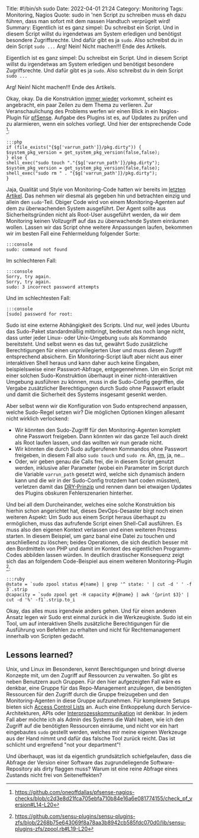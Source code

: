 Title: #!/bin/sh sudo
Date: 2022-04-01 21:24
Category: Monitoring
Tags: Monitoring, Nagios
Quote: sudo in 'nen Script zu schreiben muss eh dazu führen, dass man sofort mit dem nassen Handtuch verprügelt wird!
Summary: Eigentlich ist es ganz simpel: Du schreibst ein Script. Und in diesem Script willst du irgendetwas am System erledigen und benötigst besondere Zugriffsrechte. Und dafür gibt es ja `sudo`. Also schreibst du in dein Script `sudo ...` Arg! Nein! Nicht machen!!! Ende des Artikels.

Eigentlich ist es ganz simpel: Du schreibst ein Script. Und in diesem Script
willst du irgendetwas am System erledigen und benötigst besondere
Zugriffsrechte. Und dafür gibt es ja `sudo`. Also schreibst du in dein Script
`sudo ...`

Arg! Nein! Nicht machen!!! Ende des Artikels.

Okay, okay. Da die Konstruktion
[immer wieder](https://github.com/sensu-plugins/sensu-plugins-varnish/blob/41a3f116b7431acd4f7481bbc3f2a8b8df3ccaf5/bin/metrics-varnish.rb#L80-L84)
vorkommt, scheint es angebracht, ein paar Zeilen zu dem Thema zu verlieren. Zur
Veranschaulichung des Problems werfen wir einen Blick in ein Nagios-Plugin für
[pfSense](https://www.pfsense.org/). Aufgabe des Plugins ist es, auf Updates zu
prüfen und zu alarmieren, wenn ein solches vorliegt. Und hier der entsprechende
Code [^nagios_plugin_pfsense_code]:

    :::php
    if (file_exists("{$g['varrun_path']}/pkg.dirty")) {
    $system_pkg_version = get_system_pkg_version(false,false);
    } else {
    shell_exec("sudo touch "."{$g['varrun_path']}/pkg.dirty");
    $system_pkg_version = get_system_pkg_version(false,false);
    shell_exec("sudo rm " . "{$g['varrun_path']}/pkg.dirty");
    }

[^nagios_plugin_pfsense_code]:<https://github.com/oneoffdallas/pfsense-nagios-checks/blob/c2d3e8d21fca705ebfa710b84e16a6e081774155/check_pf_version#L14-L20>

Jaja, Qualität und Style von Monitoring-Code hatten wir bereits im [letzten
Artikel]({filename}sensu_elasticsearch_31_days.md). Das nehmen wir diesmal als
gegeben hin und betrachten einzig und allein den `sudo`-Teil. Obiger Code wird
von einem Monitoring-Agenten auf dem zu überwachenden System ausgeführt. Der
Agent sollte aus Sicherheitsgründen nicht als Root-User ausgeführt werden, da
wir dem Monitoring keinen Vollzugriff auf das zu überwachende System einräumen
wollen. Lassen wir das Script ohne weitere Anpassungen laufen, bekommen wir im
besten Fall eine Fehlermeldung folgender Sorte:

    :::console
    sudo: command not found

Im schlechteren Fall:

    :::console
    Sorry, try again.
    Sorry, try again.
    sudo: 3 incorrect password attempts

Und im schlechtesten Fall:

    :::console
    [sudo] password for root:

Sudo ist eine externe Abhängigkeit des Scripts. Und nur, weil jedes Ubuntu das
Sudo-Paket standardmäßig mitbringt, bedeutet das noch lange nicht, dass unter
jeder Linux- oder Unix-Umgebung `sudo` als Kommando bereitsteht. Und selbst
wenn es das tut, gewährt Sudo zusätzliche Berechtigungen für einen
unprivilegierten User und muss diesen Zugriff entsprechend absichern. Ein
Monitoring-Script läuft aber nicht aus einer interaktiven Shell heraus und kann
daher auch keine Eingaben, beispielsweise einer Passwort-Abfrage,
entgegennehmen. Um ein Script mit einer solchen Sudo-Konstruktion überhaupt in
einer nicht-interaktiven Umgebung ausführen zu können, muss in die Sudo-Config
gegriffen, die Vergabe zusätzlicher Berechtigungen durch Sudo ohne Passwort
erlaubt und damit die Sicherheit des Systems insgesamt gesenkt werden.

Aber selbst wenn wir die Konfiguration von Sudo entsprechend anpassen, welche
Sudo-Regel setzen wir? Die möglichen Optionen klingen allesamt nicht wirklich
verlockend:

* Wir könnten den Sudo-Zugriff für den Monitoring-Agenten komplett ohne
  Passwort freigeben. Dann könnten wir das ganze Teil auch direkt als Root
  laufen lassen, und das wollten wir nun gerade nicht.
* Wir könnten die durch Sudo aufgerufenen Kommandos ohne Passwort freigeben, in
  diesem Fall also `sudo touch` und `sudo rm`. Äh,
  [rm](https://linux.die.net/man/1/rm), ja, ne...
* Oder, wir geben genau die Calls frei, die in diesem Script genutzt werden,
  inklusive aller Parameter (wobei ein Parameter im Script durch die Variable
  `varrun_path` gesetzt wird, welche sich dynamisch ändern kann und die wir in
  der Sudo-Config trotzdem hart coden müssten), verletzen damit das
  [DRY-Prinzip](https://de.wikipedia.org/wiki/Don%E2%80%99t_repeat_yourself)
  und rennen dann bei etwaigen Updates des Plugins obskuren Fehlerszenarien
  hinterher.

Und bei all dem Durcheinander, welches eine solche Konstruktion bis hierhin
schon angerichtet hat, dieses DevOps-Desaster birgt noch einen weiteren Aspekt:
Um Sudo aus einem Script heraus überhaupt zu ermöglichen, muss das aufrufende
Script einen Shell-Call ausführen. Es muss also den eigenen Kontext verlassen
und einen weiteren Prozess starten. In diesem Beispiel, um ganz banal eine
Datei zu touchen und anschließend zu löschen; beides Operationen, die sich
deutlich besser mit den Bordmitteln von PHP und damit im Kontext des
eigentlichen Programm-Codes abbilden lassen würden. In deutlich drastischer
Konsequenz zeigt sich das an folgendem Code-Beispiel aus einem weiteren
Monitoring-Plugin [^sensu_plugins_zfs_code]:

    :::ruby
    @state = `sudo zpool status #{name} | grep '^ state: ' | cut -d ' ' -f 3`.strip
    @capacity = `sudo zpool get -H capacity #{@name} | awk '{print $3}' | cut -d '%' -f1`.strip.to_i

[^sensu_plugins_zfs_code]:<https://github.com/sensu-plugins/sensu-plugins-zfs/blob/2268b75e643069f8a78aa3b8942cb585fdc070d0/lib/sensu-plugins-zfs/zpool.rb#L19-L20>

Okay, das alles muss irgendwie anders gehen. Und für einen anderen Ansatz legen
wir Sudo erst einmal zurück in die Werkzeugkiste. Sudo ist ein Tool, um auf
interaktiven Shells zusätzliche Berechtigungen für die Ausführung von Befehlen
zu erhalten und nicht für Rechtemanagement innerhalb von Scripten gedacht.

## Lessons learned?

Unix, und Linux im Besonderen, kennt Berechtigungen und bringt diverse Konzepte
mit, um den Zugriff auf Ressourcen zu verwalten. So gibt es neben Benutzern
auch Gruppen. Für den hier aufgezeigten Fall wäre es denkbar, eine Gruppe für
das Repo-Management anzulegen, die benötigten Ressourcen für den Zugriff durch
die Gruppe freizugeben und den Monitoring-Agenten in diese Gruppe aufzunehmen.
Für komplexere Setups bieten sich [Access Control
Lists](https://wiki.archlinux.org/title/Access_Control_Lists) an. Auch eine
Entkoppelung durch Service-Architekturen, APIs oder
[Interprozesskommunikation](https://de.wikipedia.org/wiki/Interprozesskommunikation)
ist denkbar.  In jedem Fall aber möchte ich als Admin des Systems die Wahl
haben, wie ich den Zugriff auf die benötigten Ressourcen einräume, und nicht
vor ein hart eingebautes `sudo` gestellt werden, welches mir meine eigenen
Werkzeuge aus der Hand nimmt und dafür das falsche Tool zurück reicht. Das ist
schlicht und ergreifend "not your department"!

Und überhaupt, was ist da eigentlich grundsätzlich schiefgelaufen, dass die
Abfrage der Version einer Software das zugrundeliegende Software-Repository als
dirty flaggen muss? Warum ist eine reine Abfrage eines Zustands nicht frei von
Seiteneffekten?
